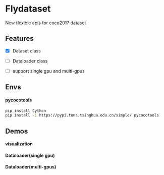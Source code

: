 # Flydataset
New flexible apis for coco2017 dataset

## Features

-[x] Dataset class 

-[ ] Dataloader class

-[ ] support single gpu and multi-gpus


## Envs
#### pycocotools
```bash
pip install Cython
pip install -i https://pypi.tuna.tsinghua.edu.cn/simple/ pycocotools
```

## Demos

#### visualization

#### Dataloader(single gpu)

#### Dataloader(multi-gpus)
